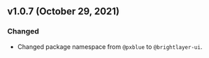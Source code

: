 ## v1.0.7 (October 29, 2021)

### Changed

-   Changed package namespace from `@pxblue` to `@brightlayer-ui`.
